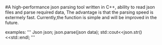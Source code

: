 #A high-performance json parsing tool written in C++, 
ability to read json files and parse required data,
The advantage is that the parsing speed is extermely fast.
Currently,the function is simple and will be improved in the future.

examples:
'''
  Json json;
  json.parse(json data);
  std::cout<<json.str()<<std::endl;
'''


